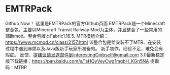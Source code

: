 # EMTRPack
Github Now！
这里是EMTRPack的官方Github页面
EMTRPack是一个Minecraft整合包，主要以Minecraft Transit Railway Mod为主体，并且整合了一些常用的辅助mod。整合包版本Fabric1.16.5.
MTR模组介绍：https://www.mcmod.cn/class/2157.html
该整合包是给安装不了MTR、在安装过程中遇到麻烦以及Java版新手玩家所准备的。
新手初作，经验不足，难免会有瑕疵。
反馈、提建议请发送邮件到interestingCmbself@gmail.com
3.0最新稳定版下载链接：https://pan.baidu.com/s/1sHQyVeyCwg1mgbH_KGn5NA 提取码：MTRP
